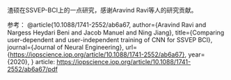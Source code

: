 渣硕在SSVEP-BCI上的一点研究，感谢Aravind Ravi等人的研究贡献。

参考：
@article{10.1088/1741-2552/ab6a67, author={Aravind Ravi and Nargess Heydari Beni and Jacob Manuel and Ning Jiang}, title={Comparing user-dependent and user-independent training of CNN for SSVEP BCI}, journal={Journal of Neural Engineering}, url={https://iopscience.iop.org/article/10.1088/1741-2552/ab6a67}, year={2020}, }
article: https://iopscience.iop.org/article/10.1088/1741-2552/ab6a67/pdf
